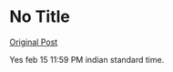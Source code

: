 # No Title

[Original Post](https://discourse.onlinedegree.iitm.ac.in/t/164277/261)

<p>Yes feb 15 11:59 PM indian standard time.</p>
